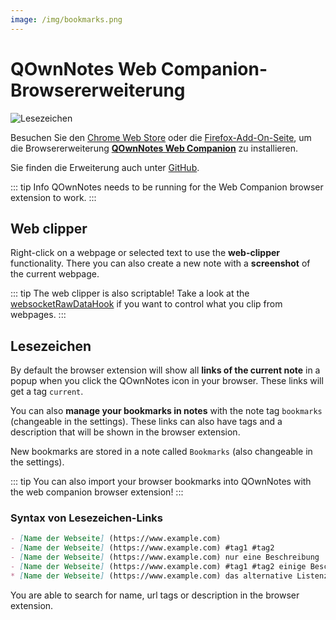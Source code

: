 ```yaml
---
image: /img/bookmarks.png
---
```


# QOwnNotes Web Companion-Browsererweiterung

![Lesezeichen](/img/bookmarks.png)

Besuchen Sie den [Chrome Web Store](https://chrome.google.com/webstore/detail/qownnotes-web-companion/pkgkfnampapjbopomdpnkckbjdnpkbkp) oder die [Firefox-Add-On-Seite](https://addons.mozilla.org/firefox/addon/qownnotes-web-companion), um die Browsererweiterung [**QOwnNotes Web Companion**](https://github.com/qownnotes/web-companion/) zu installieren.

Sie finden die Erweiterung auch unter [GitHub](https://github.com/qownnotes/web-companion/).

::: tip Info
QOwnNotes needs to be running for the Web Companion browser extension to work.
:::

## Web clipper

Right-click on a webpage or selected text to use the **web-clipper** functionality. There you can also create a new note with a **screenshot** of the current webpage.

::: tip
The web clipper is also scriptable! Take a look at the [websocketRawDataHook](../scripting/hooks.md#websocketrawdatahook) if you want to control what you clip from webpages.
:::

## Lesezeichen

By default the browser extension will show all **links of the current note** in a popup when you click the QOwnNotes icon in your browser. These links will get a tag `current`.

You can also **manage your bookmarks in notes** with the note tag `bookmarks` (changeable in the settings). These links can also have tags and a description that will be shown in the browser extension.

New bookmarks are stored in a note called `Bookmarks` (also changeable in the settings).

::: tip
You can also import your browser bookmarks into QOwnNotes with the web companion browser extension!
:::

### Syntax von Lesezeichen-Links

```markdown
- [Name der Webseite] (https://www.example.com)
- [Name der Webseite] (https://www.example.com) #tag1 #tag2
- [Name der Webseite] (https://www.example.com) nur eine Beschreibung
- [Name der Webseite] (https://www.example.com) #tag1 #tag2 einige Beschreibungen und Tags
* [Name der Webseite] (https://www.example.com) das alternative Listenzeichen funktioniert ebenfalls
```

You are able to search for name, url tags or description in the browser extension.
